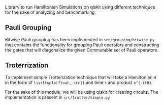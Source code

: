 Library to run Hamiltonian Simulations on qiskit using different techniques for
the sake of analyzing and benchmarking.


## Pauli Grouping
Bitwise Pauli grouping has been implemented in `src/grouping/bitwise.py` that 
contains the functionality for grouping Pauli operators and constructing the 
gates that will diagonalize the given Commutable set of Pauli operators.

## Troterrization
To implement simple Trotterization technique that will take a Hamiltonian `H` 
in the form of `list[tuple[float, str]]` and time `t` and product `e^{-itH}`.

For the sake of this module, we will be using qiskit for creating circuits. The
implementation is present in `src/trotter/simple.py`

